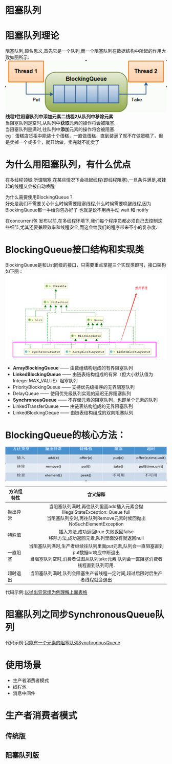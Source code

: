 # 阻塞队列

# 阻塞队列理论
阻塞队列,顾名思义,首先它是一个队列,而一个阻塞队列在数据结构中所起的作用大致如图所示:    
![Alt](../../大厂高频面试题img/阻塞队列img/阻塞队列.png)       
**线程1往阻塞队列中添加元素二线程2从队列中移除元素**       
当阻塞队列是空时,从队列中**获取**元素的操作将会被阻塞.      
当阻塞队列是满时,往队列中**添加**元素的操作将会被阻塞.      
eg：蛋糕店货柜中能装十个蛋糕，一直做蛋糕，直到装满了就不在做蛋糕了，但是卖掉一个或多个，就开始做，卖完就不能卖了

# 为什么用阻塞队列，有什么优点
在多线程领域:所谓阻塞,在某些情况下会挂起线程(即线程阻塞),一旦条件满足,被挂起的线程又会被自动唤醒
 
为什么需要使用BlockingQueue？   
好处是我们不需要关心什么时候需要阻塞线程,什么时候需要唤醒线程,因为BlockingQueue都一手给你包办好了
也就是说不用再手动 wait 和 notify
 
在concurrent包 发布以前,在多线程环境下,我们每个程序员都必须自己去控制这些细节,尤其还要兼顾效率和线程安全,而这会给我们的程序带来不小的复杂度.

# BlockingQueue接口结构和实现类
BlockingQueue是和List同级的接口，只需要重点掌握三个实现类即可，接口架构如下图：    
![Alt](../../大厂高频面试题img/阻塞队列img/阻塞队列接口架构.png) 
- **ArrayBlockingQueue** —— 由数组结构组成的有界阻塞队列
- **LinkedBlockingQueue** —— 由链表结构组成的有界（但大小默认值为Integer.MAX_VALUE）阻塞队列
- PriorityBlockingQueue —— 支持优先级排序的无界阻塞队列
- DelayQueue —— 使用优先级队列实现的延迟无界阻塞队列
- **SynchronousQueue** —— 不存储元素的阻塞队列，也即单个元素的队列
- LinkedTransferQueue —— 由链表结构组成的无界阻塞队列
- LinkedBlockingDeque —— 由链表结构组成的双向阻塞队列

# BlockingQueue的核心方法：     
![Alt](../../大厂高频面试题img/阻塞队列img/核心方法.png) 

| 方法组特性     |                             含义解释                             |
| ---- | :---: |
|   抛出异常   | 当阻塞队列满时,再往队列里面add插入元素会抛IllegalStateException: Queue full<br/>当阻塞队列空时,再往队列Remove元素时候回抛出NoSuchElementException |
| 特殊值 | 插入方法,成功返回true 失败返回false<br/>移除方法,成功返回元素,队列里面没有就返回null |
| 一直阻塞 | 当阻塞队列满时,生产者继续往队列里面put元素,队列会一直阻塞直到put数据or响应中断退出<br/>当阻塞队列空时,消费者试图从队列take元素,队列会一直阻塞消费者线程直到队列可用. |
| 超时退出 | 当阻塞队列满时,队列会阻塞生产者线程一定时间,超过后限时后生产者线程就会退出 |

代码示例:[以抛出异常组为例理解上面表格](https://github.com/Hu-enhui/study-code/blob/master/src/main/java/fun/enhui/interview/BlockingQueueDemo.java)

# 阻塞队列之同步SynchronousQueue队列

代码示例:[只能有一个元素的阻塞队列SynchronousQueue](https://github.com/Hu-enhui/study-code/blob/master/src/main/java/fun/enhui/interview/SynchronousQueueDemo.java)
  
# 使用场景
- 生产者消费者模式
- 线程池
- 消息中间件

# 生产者消费者模式
## 传统版

## 阻塞队列版
